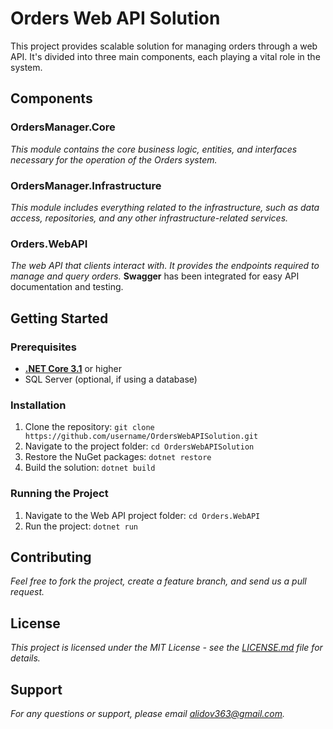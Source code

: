 # Orders Web API Solution

This project provides scalable solution for managing orders through a web API. It's divided into three main components, each playing a vital role in the system.

## Components

### **OrdersManager.Core**
_This module contains the core business logic, entities, and interfaces necessary for the operation of the Orders system._

### **OrdersManager.Infrastructure**
_This module includes everything related to the infrastructure, such as data access, repositories, and any other infrastructure-related services._

### **Orders.WebAPI**
_The web API that clients interact with. It provides the endpoints required to manage and query orders._ **Swagger** has been integrated for easy API documentation and testing.

## Getting Started

### Prerequisites
- [**.NET Core 3.1**](https://dotnet.microsoft.com/download/dotnet/3.1) or higher
- SQL Server (optional, if using a database)

### Installation
1. Clone the repository: `git clone https://github.com/username/OrdersWebAPISolution.git`
2. Navigate to the project folder: `cd OrdersWebAPISolution`
3. Restore the NuGet packages: `dotnet restore`
4. Build the solution: `dotnet build`

### Running the Project
1. Navigate to the Web API project folder: `cd Orders.WebAPI`
2. Run the project: `dotnet run`


## Contributing
_Feel free to fork the project, create a feature branch, and send us a pull request._

## License
_This project is licensed under the MIT License - see the [LICENSE.md](LICENSE.md) file for details._

## Support
_For any questions or support, please email alidov363@gmail.com._
